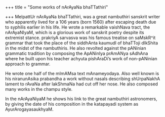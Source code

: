 +++
title = "Some works of nArAyaNa bhaTTathiri"

+++
MelpattUr nArAyaNa bhaTTathiri, was a great nambuthiri sanskrit writer
who apparently lived for a 106 years (born 1560) after escaping death
due to syphilis earlier in his life. He wrote a remarkable vaishNava
tract, the nArAyaNIyaM, which is a glorious work of sanskrit poetry
despite its extremist stance. prakriyA sarvasva was his famous treatise
on saMskR^it grammar that took the place of the siddhAnta kaumudI of
bhaTToji dIkShita in the midst of the nambuthiris. He also revolted
against the pANinian grammatic tradition by composing the ApANinIya
prAmANya sAdhAna where he built upon his teacher achyuta pishAraDi’s
work of non-pANinian approach to grammar.

He wrote one half of the mImAMsa text mAnameyodaya. Also well known is
his niranunAsika prabandha a work without nasals describing shUrpaNakhA
lament to rAvaNa after lakShmaNa had cut off her nose. He also composed
many works in the champu style.

In the nArAyaNiyaM he shows his link to the great nambuthiri
astronomers, by giving the date of his composition in the katapayadi
system as AyurArogayasaukhyaM.
